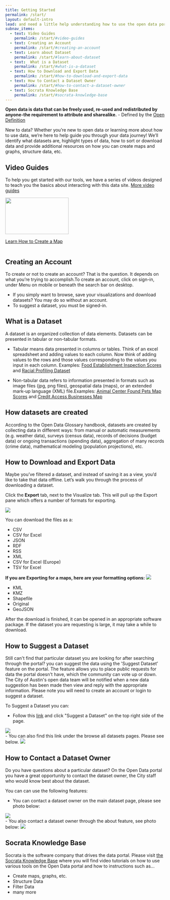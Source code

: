 ```yaml
---
title: Getting Started
permalink: /start/
layout: default-intro
lead: and need a little help understanding how to use the open data portal?
subnav_items:
  - text: Video Guides
    permalink: /start/#video-guides
  - text: Creating an Account
    permalink: /start/#creating-an-account
  - text: Learn about Dataset
    permalink: /start/#learn-about-dataset
  - text:  What is a Dataset
    permalink: /start/#what-is-a-dataset
  - text: How to Download and Export Data
    permalink: /start/#how-to-download-and-export-data
  - text: How to Contact a Dataset Owner
    permalink: /start/#how-to-contact-a-dataset-owner
  - text: Socrata Knowledge Base
    permalink: /start/#socrata-knowledge-base
---
```


**Open data is data that can be freely used, re-used and redistributed by anyone-the requirement to attribute and sharealike.** - Defined by the [Open Definition](http://opendefinition.org/)

New to data? Whether you’re new to open data or learning more about how to use data, we’re here to help guide you through your data journey! We’ll identify what datasets are, highlight types of data, how to sort or download data and provide additional resources on how you can create maps and graphs, structure data, etc.

## Video Guides
To help you get started with our tools, we have a series of videos designed to teach you the basics about interacting with this data site. [More video guides](https://data.austintexas.gov/videos)

  <div class="column"><a href="https://data.austintexas.gov/videos?wvideo=474b3838fa#point-map"><img src="https://embedwistia-a.akamaihd.net/deliveries/c5d943c42dea95dc52bf1d58ee73764273ed20b1.jpg?image_play_button_size=2x&amp;image_crop_resized=960x540&amp;image_play_button=1&amp;image_play_button_color=274066e0" width="400" height="225" style="width: 200px; height: 115px;"></a><p><a href="https://data.austintexas.gov/videos?wvideo=474b3838fa#point-map">Learn How to Create a Map</a></p></div>

## Creating an Account
To create or not to create an account? That is the question. It depends on what you’re trying to accomplish.To create an account, click on sign-in, under Menu on mobile or beneath the search bar on desktop.
- If you simply want to browse, save your visualizations and download datasets? You may do so without an account.
- To suggest a dataset, you must be signed-in.


## What is a Dataset
A dataset is an organized collection of data elements.
Datasets can be presented in tabular or non-tabular formats.
- Tabular means data presented in columns or tables. Think of an excel spreadsheet and adding values to each column. Now think of adding values to the rows and those values corresponding to the values you input in each column. Examples: [Food Establishment Inspection Scores](https://data.austintexas.gov/Health-and-Community-Services/Food-Establishment-Inspection-Scores/ecmv-9xxi/data) and [Racial Profiling Dataset](https://data.austintexas.gov/Public-Safety/2016-Racial-Profiling-Dataset-Arrests/834s-nvqn/data)

- Non-tabular data refers to information presented in formats such as image files (jpg, png files), geospatial data (maps), or an extended mark-up language (XML) file.Examples: [Animal Center Found Pets Map Scores](https://data.austintexas.gov/Health-and-Community-Services/Austin-Animal-Center-Found-Pets-Map/hye6-gvq2) and [Credit Access Businesses Map](https://data.austintexas.gov/City-Government/Credit-Access-Businesses-Map/efz6-47ik)

## How datasets are created
According to the Open Data Glossary handbook, datasets are created by collecting data in different ways: from manual or automatic measurements (e.g. weather data), surveys (census data), records of decisions (budget data) or ongoing transactions (spending data), aggregation of many records (crime data), mathematical modeling (population projections), etc.

## How to Download and Export Data
Maybe you’ve filtered a dataset, and instead of saving it as a view, you’d like to take that data offline. Let’s walk you through the process of downloading a dataset.

Click the <b>Export</b> tab, next to the Visualize tab.
This will pull up the Export pane which offers a number of formats for exporting.

<img src="{{ site.baseurl }}/images/gettingstarted/options.png">

You can download the files as a:
 - CSV
 - CSV for Excel
 - JSON
 - RDF
 - RSS
 - XML
 - CSV for Excel (Europe)
 - TSV for Excel

<b>If you are Exporting for a maps, here are your formatting options:</b>
<img src="{{ site.baseurl }}/images/gettingstarted/map_exporting.png" class="export">
  - KML
  - KMZ
  - Shapefile
  - Original
  - GeoJSON

 After the download is finished, it can be opened in an appropriate software package. If the dataset you are requesting is large, it may take a while to download.


## How to Suggest a Dataset
Still can't find that particular dataset you are looking for after searching through the portal?
you can suggest the data using the 'Suggest Dataset' feature on the portal. The feature allows you to place public requests for data the portal doesn't have, which the community can vote up or down. The City of Austin's open data team will be notified when a new data suggestion has been made then view and reply with the appropriate information. Please note you will need to create an account or login to suggest a dataset.

To Suggest a Dataset you can:
- Follow this <a href="https://data.austintexas.gov/nominate">link</a> and click "Suggest a Dataset" on the top right side of the page.
<img src="{{ site.baseurl }}/images/gettingstarted/suggesting data.png" class="export">
<br>
- You can also find this link under the browse all datasets pages. Please see below.
<img src="{{ site.baseurl }}/images/gettingstarted/suggest.png" class="export">

## How to Contact a Dataset Owner
Do you have questions about a particular dataset? On the Open Data portal you have a great opportunity to contact the dataset owner, the City staff who would know best about the dataset.

You can can use the following features:
- You can contact a dataset owner on the main dataset page, please see photo below:
<img src="{{ site.baseurl }}/images/gettingstarted/contact.png" class="export">
<br>
- You also contact a dataset owner through the about feature, see photo below:
<img src="{{ site.baseurl }}/images/gettingstarted/about.png" class="export">


## Socrata Knowledge Base
Socrata is the software company that drives the data portal.
Please visit [the Socrata Knowledge Base](https://support.socrata.com/hc/en-us/categories/360000024667-Navigating-the-Site) where you will find video tutorials on how to use various tools on the Open Data portal and how to instructions such as...
- Create maps, graphs, etc.
- Structure Data
- Filter Data
- many more


